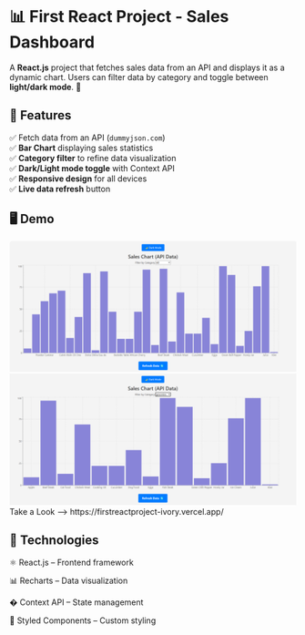 # 📊 First React Project - Sales Dashboard

A **React.js** project that fetches sales data from an API and displays it as a dynamic chart. Users can filter data by category and toggle between **light/dark mode**. 🚀  

## 📌 Features  

✅ Fetch data from an API (`dummyjson.com`)  
✅ **Bar Chart** displaying sales statistics  
✅ **Category filter** to refine data visualization  
✅ **Dark/Light mode toggle** with Context API  
✅ **Responsive design** for all devices  
✅ **Live data refresh** button  

## 🖥️ Demo  

<img src="public/ScreenshotAll.png" width="600">
<img src="public/ScreenshotGroceries.png" width="600">
Take a Look --> https://firstreactproject-ivory.vercel.app/

## 🔧 Technologies

⚛ React.js – Frontend framework

📊 Recharts – Data visualization

� Context API – State management

💅 Styled Components – Custom styling
